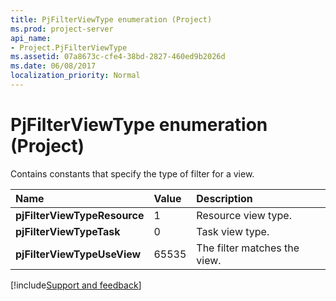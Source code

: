 ```yaml
---
title: PjFilterViewType enumeration (Project)
ms.prod: project-server
api_name:
- Project.PjFilterViewType
ms.assetid: 07a8673c-cfe4-38bd-2827-460ed9b2026d
ms.date: 06/08/2017
localization_priority: Normal
---
```



# PjFilterViewType enumeration (Project)

Contains constants that specify the type of filter for a view.



|Name|Value|Description|
|:-----|:-----|:-----|
|**pjFilterViewTypeResource**|1|Resource view type.|
|**pjFilterViewTypeTask**|0|Task view type.|
|**pjFilterViewTypeUseView**|65535|The filter matches the view.|

[!include[Support and feedback](~/includes/feedback-boilerplate.md)]